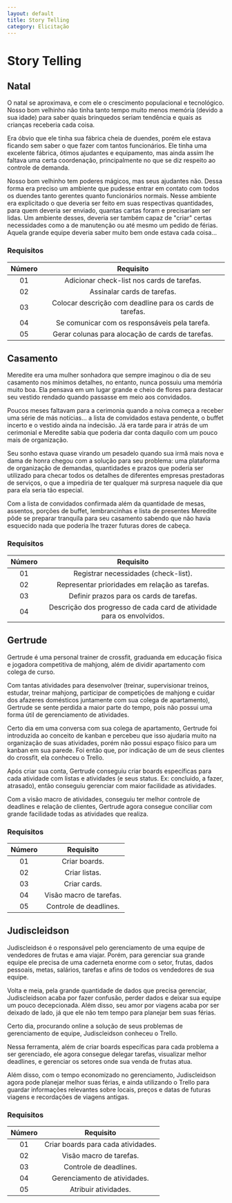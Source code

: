```yaml
---
layout: default
title: Story Telling
category: Elicitação
---
```


# Story Telling

## Natal
O natal se aproximava, e com ele o crescimento populacional e tecnológico. Nosso bom velhinho não tinha tanto tempo muito menos memória (devido a sua idade) para saber quais brinquedos seriam tendência e quais as crianças receberia cada coisa.

Era óbvio que ele tinha sua fábrica cheia de duendes, porém ele estava ficando sem saber o que fazer com tantos funcionários. Ele tinha uma excelente fábrica, ótimos ajudantes e equipamento, mas ainda assim lhe faltava uma certa coordenação, principalmente no que se diz respeito ao controle de demanda.

Nosso bom velhinho tem poderes mágicos, mas seus ajudantes não. Dessa forma era preciso um ambiente que pudesse entrar em contato com todos os duendes tanto gerentes quanto funcionários normais. Nesse ambiente era explicitado o que deveria ser feito em suas respectivas quantidades, para quem deveria ser enviado, quantas cartas foram e precisariam ser lidas. Um ambiente desses, deveria ser também capaz de "criar" certas necessidades como a de manutenção ou até mesmo um pedido de férias. Aquela grande equipe deveria saber muito bem onde estava cada coisa…

### Requisitos

| Número | Requisito |
|  :-: |   :-:  |
| 01 | Adicionar check-list nos cards de tarefas. |
| 02 | Assinalar cards de tarefas. |
| 03 | Colocar descrição com deadline para os cards de tarefas. |
| 04 | Se comunicar com os responsáveis pela tarefa. |
| 05 | Gerar colunas para alocação de cards de tarefas. |

## Casamento

Meredite era uma mulher sonhadora que sempre imaginou o dia de seu casamento nos mínimos detalhes, no entanto, nunca possuiu uma memória muito boa. Ela pensava em um lugar grande e cheio de flores para destacar seu vestido rendado quando passasse em meio aos convidados.

Poucos meses faltavam para a cerimonia quando a noiva começa a receber uma série de más notícias... a lista de convidados estava pendente, o buffet incerto e o vestido ainda na indecisão. Já era tarde para ir atrás de um cerimonial e Meredite sabia que poderia dar conta daquilo com um pouco mais de organização.

Seu sonho estava quase virando um pesadelo quando sua irmã mais nova e dama de honra chegou com a solução para seu problema: uma plataforma de organização de demandas, quantidades e prazos que poderia ser utilizado para checar todos os detalhes de diferentes empresas prestadoras de serviços, o que a impediria de ter qualquer má surpresa naquele dia que para ela seria tão especial.

Com a lista de convidados confirmada além da quantidade de mesas, assentos, porções de buffet, lembrancinhas e lista de presentes Meredite pôde se preparar tranquila para seu casamento sabendo que não havia esquecido nada que poderia lhe trazer futuras dores de cabeça.

### Requisitos

| Número | Requisito |
|  :-: |   :-:  |
| 01 | Registrar necessidades (check-list). |
| 02 | Representar prioridades em relação as tarefas. |
| 03 | Definir prazos para os cards de tarefas. |
| 04 | Descrição dos progresso de cada card de atividade para os envolvidos. |


## Gertrude

Gertrude é uma personal trainer de crossfit, graduanda em educação física e jogadora competitiva de mahjong, além de dividir apartamento com colega de curso.

Com tantas atividades para desenvolver (treinar, supervisionar treinos, estudar, treinar mahjong, participar de competições de mahjong e cuidar dos afazeres domésticos juntamente com sua colega de apartamento), Gertrude se sente perdida a maior parte do tempo, pois não possui uma forma útil de gerenciamento de atividades.

Certo dia em uma conversa com sua colega de apartamento, Gertrude foi introduzida ao conceito de kanban e percebeu que isso ajudaria muito na organização de suas atividades, porém não possui espaço físico para um kanban em sua parede. Foi então que, por indicação de um de seus clientes do crossfit, ela conheceu o Trello.

Após criar sua conta, Gertrude conseguiu criar boards específicas para cada atividade com listas e atividades (e seus status. Ex: concluido, a fazer, atrasado), então conseguiu gerenciar com maior facilidade as atividades.

Com a visão macro de atividades, conseguiu ter melhor controle de deadlines e relação de clientes, Gertrude agora consegue conciliar com grande facilidade todas as atividades que realiza.

### Requisitos

| Número | Requisito |
|  :-: |   :-:  |
| 01 | Criar boards. |
| 02 | Criar listas. |
| 03 | Criar cards. |
| 04 | Visão macro de tarefas. |
| 05 | Controle de deadlines. |

## Judiscleidson

Judiscleidson é o responsável pelo gerenciamento de uma equipe de vendedores de frutas e ama viajar. Porém, para gerenciar sua grande equipe ele precisa de uma caderneta enorme com o setor, frutas, dados pessoais, metas, salários, tarefas e afins de todos os vendedores de sua equipe. 

Volta e meia, pela grande quantidade de dados que precisa gerenciar, Judiscleidson acaba por fazer confusão, perder dados e deixar sua equipe um pouco decepcionada. Além disso, seu amor por viagens acaba por ser deixado de lado, já que ele não tem tempo para planejar bem suas férias.

Certo dia, procurando online a solução de seus problemas de gerenciamento de equipe, Judiscleidson conheceu o Trello.

Nessa ferramenta, além de criar boards específicas para cada problema a ser gerenciado, ele agora consegue delegar tarefas, visualizar melhor deadlines, e gerenciar os setores onde sua venda de frutas atua.

Além disso, com o tempo economizado no gerenciamento, Judiscleidson agora pode planejar melhor suas férias, e ainda utilizando o Trello para guardar informações relevantes sobre locais, preços e datas de futuras viagens e recordações de viagens antigas.

### Requisitos

| Número | Requisito |
|  :-: |   :-:  |
| 01 | Criar boards para cada atividades. |
| 02 | Visão macro de tarefas. |
| 03 | Controle de deadlines. |
| 04 | Gerenciamento de atividades. |
| 05 | Atribuir atividades. |